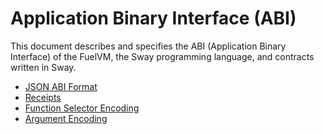 # Application Binary Interface (ABI)

This document describes and specifies the ABI (Application Binary Interface) of the FuelVM, the Sway programming language, and contracts written in Sway.

- [JSON ABI Format](./json-abi-format.md)
- [Receipts](./receipts.md)
- [Function Selector Encoding](./fn-selector-encoding.md)
- [Argument Encoding](./argument-encoding.md)
